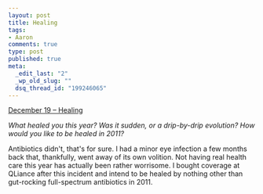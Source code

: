 ```yaml
--- 
layout: post
title: Healing
tags: 
- Aaron
comments: true
type: post
published: true
meta: 
  _edit_last: "2"
  _wp_old_slug: ""
  dsq_thread_id: "199246065"
---
```

<a href="http://www.reverb10.com/december-19-healing/">December 19 – Healing</a>

<em>What healed you this year? Was it sudden, or a drip-by-drip evolution? How would you like to be healed in 2011?</em>

Antibiotics didn't, that's for sure. I had a minor eye infection a few months back that, thankfully, went away of its own volition. Not having real health care this year has actually been rather worrisome. I bought coverage at QLiance after this incident and intend to be healed by nothing other than gut-rocking full-spectrum antibiotics in 2011.
